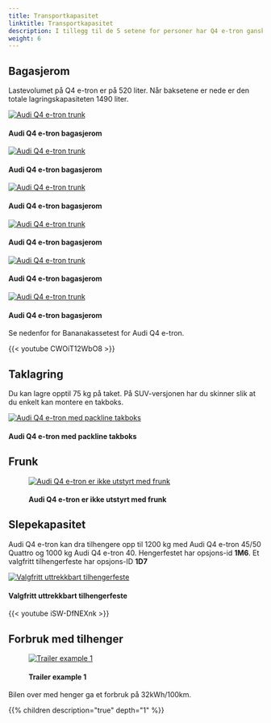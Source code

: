 ```yaml
---
title: Transportkapasitet
linktitle: Transportkapasitet
description: I tillegg til de 5 setene for personer har Q4 e-tron ganske stort bagasjerom i tillegg til takoppbevaring og tilhengermuligheter.
weight: 6
---
```

<!-- markdownlint-disable MD033 -->

## Bagasjerom

Lastevolumet på Q4 e-tron er på 520 liter. Når baksetene er nede er den totale lagringskapasiteten 1490 liter.

<figur>
    <a href="https://media.electrichasgoneaudi.net/multimedia/models/q4-e-tron/transportation/trunk_1.jpg">
        <img src="https://media.electrichasgoneaudi.net/multimedia/models/q4-e-tron/transportation/trunk_1s.jpg" alt="Audi Q4 e-tron trunk" title="Audi Q4 e-tron trunk">
    </a>
    <figcaption><h4>Audi Q4 e-tron bagasjerom</h4></figcaption>
</figur>

<figur>
    <a href="https://media.electrichasgoneaudi.net/multimedia/models/q4-e-tron/transportation/trunk_2.jpg">
        <img src="https://media.electrichasgoneaudi.net/multimedia/models/q4-e-tron/transportation/trunk_2s.jpg" alt="Audi Q4 e-tron trunk" title="Audi Q4 e-tron trunk">
    </a>
    <figcaption><h4>Audi Q4 e-tron bagasjerom</h4></figcaption>
</figur>

<figur>
    <a href="https://media.electrichasgoneaudi.net/multimedia/models/q4-e-tron/transportation/trunk_3.jpg">
        <img src="https://media.electrichasgoneaudi.net/multimedia/models/q4-e-tron/transportation/trunk_3s.jpg" alt="Audi Q4 e-tron trunk" title="Audi Q4 e-tron trunk">
    </a>
    <figcaption><h4>Audi Q4 e-tron bagasjerom</h4></figcaption>
</figur>

<figur>
    <a href="https://media.electrichasgoneaudi.net/multimedia/models/q4-e-tron/transportation/trunk_4.jpg">
        <img src="https://media.electrichasgoneaudi.net/multimedia/models/q4-e-tron/transportation/trunk_4s.jpg" alt="Audi Q4 e-tron trunk" title="Audi Q4 e-tron trunk">
    </a>
    <figcaption><h4>Audi Q4 e-tron bagasjerom</h4></figcaption>
</figur>

<figur>
    <a href="https://media.electrichasgoneaudi.net/multimedia/models/q4-e-tron/transportation/trunk_5.jpg">
        <img src="https://media.electrichasgoneaudi.net/multimedia/models/q4-e-tron/transportation/trunk_5s.jpg" alt="Audi Q4 e-tron trunk" title="Audi Q4 e-tron trunk">
    </a>
    <figcaption><h4>Audi Q4 e-tron bagasjerom</h4></figcaption>
</figur>

<figur>
    <a href="https://media.electrichasgoneaudi.net/multimedia/models/q4-e-tron/transportation/trunk_6.jpg">
        <img src="https://media.electrichasgoneaudi.net/multimedia/models/q4-e-tron/transportation/trunk_6s.jpg" alt="Audi Q4 e-tron trunk" title="Audi Q4 e-tron trunk">
    </a>
    <figcaption><h4>Audi Q4 e-tron bagasjerom</h4></figcaption>
</figur>

Se nedenfor for Bananakassetest for Audi Q4 e-tron.

{{< youtube CWOiT12WbO8 >}}

## Taklagring

Du kan lagre opptil 75 kg på taket. På SUV-versjonen har du skinner slik at du enkelt kan montere en takboks.

<figur>
    <a href="https://media.electrichasgoneaudi.net/multimedia/models/q4-e-tron/transportation/roofbox.jpg">
        <img src="https://media.electrichasgoneaudi.net/multimedia/models/q4-e-tron/transportation/roofboxs.jpg" alt="Audi Q4 e-tron med packline takboks" title="Audi Q4 e-tron med packline takboks">
    </a>
    <figcaption><h4>Audi Q4 e-tron med packline takboks</h4></figcaption>
</figur>

## Frunk

<figure>
    <a href="https://media.electrichasgoneaudi.net/multimedia/models/q4-e-tron/transportation/nofrunk.jpg">
        <img src="https://media.electrichasgoneaudi.net/multimedia/models/q4-e-tron/transportation/nofrunks.jpg" alt="Audi Q4 e-tron er ikke utstyrt med frunk" title="Audi Q4 e-tron er ikke utstyrt med frunk">
    </a>
    <figcaption><h4>Audi Q4 e-tron er ikke utstyrt med frunk</h4></figcaption>
</figure>

## Slepekapasitet

Audi Q4 e-tron kan dra tilhengere opp til 1200 kg med Audi Q4 e-tron 45/50 Quattro og 1000 kg Audi Q4 e-tron 40.
Hengerfestet har opsjons-id **1M6**. Et valgfritt tilhengerfeste har opsjons-ID **1D7**

<figur>
    <a href="https://media.electrichasgoneaudi.net/multimedia/models/q4-e-tron/transportation/towhitch.jpg">
        <img src="https://media.electrichasgoneaudi.net/multimedia/models/q4-e-tron/transportation/towhitchs.jpg" alt="Valgfritt uttrekkbart tilhengerfeste" title="Valgfritt uttrekkbart tilhengerfeste">
    </a>
    <figcaption><h4>Valgfritt uttrekkbart tilhengerfeste</h4></figcaption>
</figur>
</figure>

{{< youtube iSW-DfNEXnk >}}


## Forbruk med tilhenger

<figure>
    <a href="https://media.electrichasgoneaudi.net/multimedia/models/q4-e-tron/transportation/trailerexample1.jpg">
        <img src="https://media.electrichasgoneaudi.net/multimedia/models/q4-e-tron/transportation/trailerexample1s.jpg" alt="Trailer example 1" title="Trailer example 1">
    </a>
    <figcaption><h4>Trailer example 1</h4></figcaption>
</figure>

Bilen over med henger ga et forbruk på 32kWh/100km. 


{{% children description="true" depth="1" %}}
